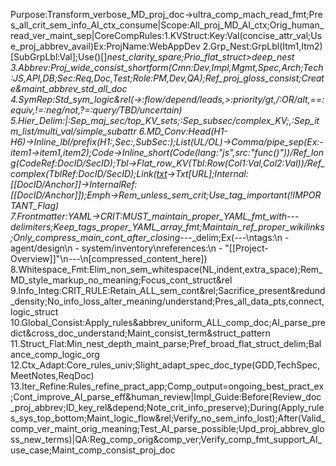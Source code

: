Purpose:Transform_verbose_MD_proj_doc→ultra_comp_mach_read_fmt;Pres_all_crit_sem_info_AI_ctx_consume|Scope:All_proj_MD_AI_ctx;Orig_human_read_ver_maint_sep|CoreCompRules:1.KVStruct:Key:Val(concise_attr_val;Use_proj_abbrev_avail)Ex:ProjName:WebAppDev 2.Grp_Nest:GrpLbl(Itm1,Itm2)[SubGrpLbl:Val];Use()[]_nest_clarity_spare;Prio_flat_struct>deep_nest 3.Abbrev:Proj_wide_consist_shortform(Cmn:Dev,Impl,Mgmt,Spec,Arch;Tech:JS,API,DB;Sec:Req,Doc,Test;Role:PM,Dev,QA);Ref_proj_gloss_consist;Create&maint_abbrev_std_all_doc 4.SymRep:Std_sym_logic&rel(→:flow/depend/leads,>:priority/gt,/:OR/alt,==:equiv,!=:neg/not,?=:query/TBD/uncertain) 5.Hier_Delim:|:Sep_maj_sec/top_KV_sets;:Sep_subsec/complex_KV;,:Sep_itm_list/multi_val/simple_subattr 6.MD_Conv:Head(H1-H6)→Inline_lbl/prefix(H1:,Sec:,SubSec:);List(UL/OL)→Comma/pipe_sep(Ex:-item1→item1,item2);Code→Inline_short(Code(lang:"js",src:"func()"))/Ref_long(CodeRef:DocID/SecID);Tbl→Flat_row_KV(Tbl:Row(Col1:Val,Col2:Val))/Ref_complex(TblRef:DocID/SecID);Link([txt](url)→Txt[URL];Internal:[[DocID/Anchor]]→InternalRef:[[DocID/Anchor]]);Emph→Rem_unless_sem_crit;Use_tag_important(!IMPORTANT_Flag) 7.Frontmatter:YAML→CRIT:MUST_maintain_proper_YAML_fmt_with_---_delimiters;Keep_tags_proper_YAML_array_fmt;Maintain_ref_proper_wikilinks;Only_compress_main_cont_after_closing_---_delim;Ex(---\ntags:\n  - agent/design\n  - system/inventory\nreferences:\n  - "[[Project-Overview]]"\n---\n[compressed_content_here]) 8.Whitespace_Fmt:Elim_non_sem_whitespace(NL,indent,extra_space);Rem_MD_style_markup_no_meaning;Focus_cont_struct&rel 9.Info_Integ:CRIT_RULE:Retain_ALL_sem_cont&rel;Sacrifice_present&redund_density;No_info_loss_alter_meaning/understand;Pres_all_data_pts,connect,logic_struct 10.Global_Consist:Apply_rules&abbrev_uniform_ALL_comp_doc;AI_parse_predict&cross_doc_understand;Maint_consist_term&struct_pattern 11.Struct_Flat:Min_nest_depth_maint_parse;Pref_broad_flat_struct_delim;Balance_comp_logic_org 12.Ctx_Adapt:Core_rules_univ;Slight_adapt_spec_doc_type(GDD,TechSpec,MeetNotes,ReqDoc) 13.Iter_Refine:Rules_refine_pract_app;Comp_output=ongoing_best_pract_ex;Cont_improve_AI_parse_eff&human_review|Impl_Guide:Before(Review_doc_proj_abbrev;ID_key_rel&depend;Note_crit_info_preserve);During(Apply_rules_sys_top_bottom;Maint_logic_flow&rel;Verify_no_sem_info_lost);After(Valid_comp_ver_maint_orig_meaning;Test_AI_parse_possible;Upd_proj_abbrev_gloss_new_terms)|QA:Reg_comp_orig&comp_ver;Verify_comp_fmt_support_AI_use_case;Maint_comp_consist_proj_doc 